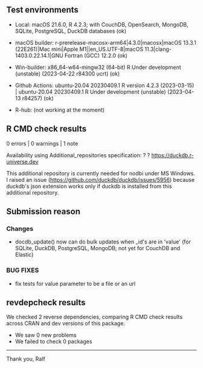 ## Test environments

* Local: macOS 21.6.0, R 4.2.3; with CouchDB, OpenSearch, MongoDB, SQLite, PostgreSQL, DuckDB databases (ok)
* macOS builder: r-prerelease-macosx-arm64|4.3.0|macosx|macOS 13.3.1 (22E261)|Mac mini|Apple M1||en_US.UTF-8|macOS 11.3|clang-1403.0.22.14.1|GNU Fortran (GCC) 12.2.0 (ok)
* Win-builder: x86_64-w64-mingw32 (64-bit) R Under development (unstable) (2023-04-22 r84300 ucrt) (ok)
* Github Actions: ubuntu-20.04 20230409.1 R version 4.2.3 (2023-03-15) | ubuntu-20.04 20230409.1 R Under development (unstable) (2023-04-13 r84257) (ok)

* R-hub: (not working at the moment)

## R CMD check results

0 errors | 0 warnings | 1 note

Availability using Additional_repositories specification:
  ?   ?   https://duckdb.r-universe.dev

This additional repository is currently needed for nodbi under MS Windows. I raised an issue (https://github.com/duckdb/duckdb/issues/5956) because duckdb's json extension works only if duckdb is installed from this additional repository. 

## Submission reason

### Changes

* docdb_update() now can do bulk updates when _id's are in 'value' (for SQLite, DuckDB, PostgreSQL, MongoDB; not yet for CouchDB and Elastic)

### BUG FIXES

* fix tests for value parameter to be a file or an url

## revdepcheck results

We checked 2 reverse dependencies, comparing R CMD check results across CRAN and dev versions of this package.

 * We saw 0 new problems
 * We failed to check 0 packages

--------

Thank you,
Ralf
